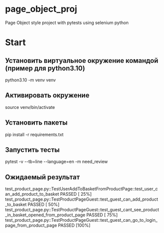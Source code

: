 # page_object_proj
Page Object style project with pytests using selenium python

# Start
## Установить виртуальное окружение командой (пример для python3.10)
python3.10 -m venv venv

## Активировать окружение
source venv/bin/activate

## Установить пакеты
pip install -r requirements.txt

## Запустить тесты
pytest -v --tb=line --language=en -m need_review

## Ожидаемый результат

test_product_page.py::TestUserAddToBasketFromProductPage::test_user_can_add_product_to_basket PASSED                                             [ 25%]
test_product_page.py::TestProductPageGuest::test_guest_can_add_product_to_basket PASSED                                                          [ 50%]
test_product_page.py::TestProductPageGuest::test_guest_cant_see_product_in_basket_opened_from_product_page PASSED                                [ 75%]
test_product_page.py::TestProductPageGuest::test_guest_can_go_to_login_page_from_product_page PASSED                                             [100%]